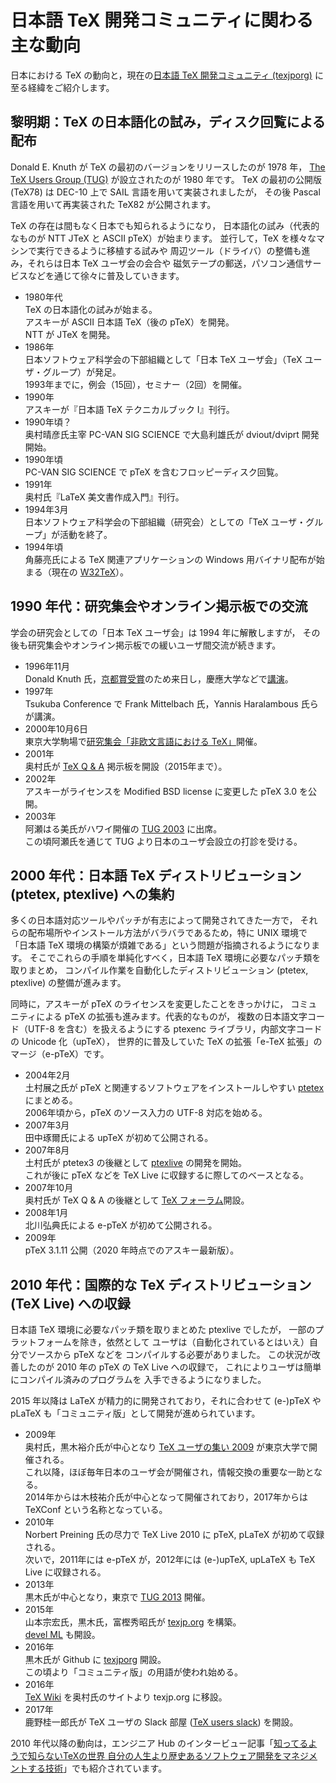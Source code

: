 # 日本語 TeX 開発コミュニティに関わる主な動向

日本における TeX の動向と，現在の[日本語 TeX 開発コミュニティ (texjporg)](https://texjp.org/)
に至る経緯をご紹介します。

## 黎明期：TeX の日本語化の試み，ディスク回覧による配布

Donald E. Knuth が TeX の最初のバージョンをリリースしたのが 1978 年，
[The TeX Users Group (TUG)](http://www.tug.org/) が設立されたのが 1980 年です。
TeX の最初の公開版 (TeX78) は DEC-10 上で SAIL 言語を用いて実装されましたが，
その後 Pascal 言語を用いて再実装された TeX82 が公開されます。

TeX の存在は間もなく日本でも知られるようになり，
日本語化の試み（代表的なものが NTT JTeX と ASCII pTeX）が始まります。
並行して，TeX を様々なマシンで実行できるように移植する試みや
周辺ツール（ドライバ）の整備も進み，それらは日本 TeX ユーザ会の会合や
磁気テープの郵送，パソコン通信サービスなどを通じて徐々に普及していきます。

* 1980年代  
  TeX の日本語化の試みが始まる。  
  アスキーが ASCII 日本語 TeX（後の pTeX）を開発。  
  NTT が JTeX を開発。  
* 1986年  
  日本ソフトウェア科学会の下部組織として「日本 TeX ユーザ会」（TeX ユーザ・グループ）が発足。  
  1993年までに，例会（15回），セミナー（2回）を開催。
* 1990年  
  アスキーが『日本語 TeX テクニカルブック I』刊行。  
* 1990年頃？  
  奥村晴彦氏主宰 PC-VAN SIG SCIENCE で大島利雄氏が dviout/dviprt 開発開始。  
* 1990年頃  
  PC-VAN SIG SCIENCE で pTeX を含むフロッピーディスク回覧。  
* 1991年  
  奥村氏『LaTeX 美文書作成入門』刊行。  
* 1994年3月  
  日本ソフトウェア科学会の下部組織（研究会）としての「TeX ユーザ・グループ」が活動を終了。  
* 1994年頃  
  角藤亮氏による TeX 関連アプリケーションの Windows 用バイナリ配布が始まる（現在の [W32TeX](http://w32tex.org/index-ja.html)）。  

## 1990 年代：研究集会やオンライン掲示板での交流

学会の研究会としての「日本 TeX ユーザ会」は 1994 年に解散しますが，
その後も研究集会やオンライン掲示板での緩いユーザ間交流が続きます。

* 1996年11月  
  Donald Knuth 氏，[京都賞受賞](https://www.kyotoprize.org/laureates/donald_ervin_knuth/)のため来日し，慶應大学などで[講演](https://www.jstage.jst.go.jp/article/jssst/14/1/14_1_83/_article/-char/ja)。  
* 1997年  
  Tsukuba Conference で Frank Mittelbach 氏，Yannis Haralambous 氏らが講演。  
* 2000年10月6日  
  東京大学駒場で[研究集会「非欧文言語における TeX」](http://web.archive.org/web/20020612020146/http://ms326.ms.u-tokyo.ac.jp/otobe/noneurotex.html)開催。  
* 2001年  
  奥村氏が [TeX Q & A](https://oku.edu.mie-u.ac.jp/~okumura/texfaq/qa/) 掲示板を開設（2015年まで）。  
* 2002年  
  アスキーがライセンスを Modified BSD license に変更した pTeX 3.0 を公開。  
* 2003年  
  阿瀬はる美氏がハワイ開催の [TUG 2003](https://www.tug.org/tug2003/) に出席。  
  この頃阿瀬氏を通じて TUG より日本のユーザ会設立の打診を受ける。  

## 2000 年代：日本語 TeX ディストリビューション (ptetex, ptexlive) への集約

多くの日本語対応ツールやパッチが有志によって開発されてきた一方で，
それらの配布場所やインストール方法がバラバラであるため，特に UNIX 環境で
「日本語 TeX 環境の構築が煩雑である」という問題が指摘されるようになります。
そこでこれらの手順を単純化すべく，日本語 TeX 環境に必要なパッチ類を取りまとめ，
コンパイル作業を自動化したディストリビューション (ptetex, ptexlive)
の整備が進みます。

同時に，アスキーが pTeX のライセンスを変更したことをきっかけに，
コミュニティによる pTeX の拡張も進みます。代表的なものが，
複数の日本語文字コード（UTF-8 を含む）を扱えるようにする
ptexenc ライブラリ，内部文字コードの Unicode 化（upTeX），
世界的に普及していた TeX の拡張「e-TeX 拡張」のマージ（e-pTeX）です。

* 2004年2月  
  土村展之氏が pTeX と関連するソフトウェアをインストールしやすい [ptetex](http://tutimura.ath.cx/~nob/tex/ptetex.html) にまとめる。  
  2006年頃から，pTeX のソース入力の UTF-8 対応を始める。  
* 2007年3月  
  田中琢爾氏による upTeX が初めて公開される。  
* 2007年8月  
  土村氏が ptetex3 の後継として [ptexlive](http://tutimura.ath.cx/ptexlive/) の開発を開始。  
  これが後に pTeX などを TeX Live に収録するに際してのベースとなる。  
* 2007年10月  
  奥村氏が TeX Q & A の後継として [TeX フォーラム](https://oku.edu.mie-u.ac.jp/tex/)開設。  
* 2008年1月  
  北川弘典氏による e-pTeX が初めて公開される。  
* 2009年  
  pTeX 3.1.11 公開（2020 年時点でのアスキー最新版）。  

## 2010 年代：国際的な TeX ディストリビューション (TeX Live) への収録

日本語 TeX 環境に必要なパッチ類を取りまとめた ptexlive でしたが，
一部のプラットフォームを除き，依然として
ユーザは（自動化されているとはいえ）自分でソースから pTeX などを
コンパイルする必要がありました。
この状況が改善したのが 2010 年の pTeX の TeX Live への収録で，
これによりユーザは簡単にコンパイル済みのプログラムを
入手できるようになりました。

2015 年以降は LaTeX が精力的に開発されており，それに合わせて
(e-)pTeX や pLaTeX も「コミュニティ版」として開発が進められています。

* 2009年  
  奥村氏，黒木裕介氏が中心となり [TeX ユーザの集い 2009](https://oku.edu.mie-u.ac.jp/texconf09/) が東京大学で開催される。  
  これ以降，ほぼ毎年日本のユーザ会が開催され，情報交換の重要な一助となる。  
  2014年からは木枝祐介氏が中心となって開催されており，2017年からは TeXConf という名称となっている。  
* 2010年  
  Norbert Preining 氏の尽力で TeX Live 2010 に pTeX, pLaTeX が初めて収録される。  
  次いで，2011年には e-pTeX が，2012年には (e-)upTeX, upLaTeX も TeX Live に収録される。  
* 2013年  
  黒木氏が中心となり，東京で [TUG 2013](https://www.tug.org/tug2013/jp/) 開催。  
* 2015年  
  山本宗宏氏，黒木氏，富樫秀昭氏が [texjp.org](https://texjp.org/) を構築。  
  [devel ML](https://ml.texjp.org/mailman/listinfo/devel) も開設。  
* 2016年  
  黒木氏が Github に [texjporg](https://github.com/texjporg) 開設。  
  この頃より「コミュニティ版」の用語が使われ始める。  
* 2016年  
  [TeX Wiki](https://texwiki.texjp.org/) を奥村氏のサイトより texjp.org に移設。  
* 2017年  
  鹿野桂一郎氏が TeX ユーザの Slack 部屋 ([TeX users slack](https://texuser.slack.com/)) を開設。  

2010 年代以降の動向は，エンジニア Hub のインタービュー記事「[知ってるようで知らないTeXの世界 自分の人生より歴史あるソフトウェア開発をマネジメントする技術](https://employment.en-japan.com/engineerhub/entry/2019/07/04/103000)」でも紹介されています。
